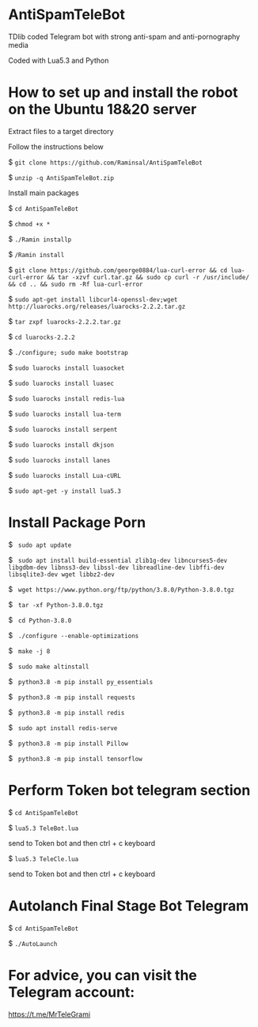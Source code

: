 # AntiSpamTeleBot

TDlib coded Telegram bot with strong anti-spam and anti-pornography media

Coded with Lua5.3 and Python

# How to set up and install the robot on the Ubuntu 18&20 server

Extract files to a target directory

Follow the instructions below


$ `git clone https://github.com/Raminsal/AntiSpamTeleBot`

$ `unzip -q AntiSpamTeleBot.zip`

Install main packages

$ `cd AntiSpamTeleBot`

$ `chmod +x *`

$ `./Ramin installp`

$ `/Ramin install`

$ `git clone https://github.com/george0884/lua-curl-error && cd lua-curl-error && tar -xzvf curl.tar.gz && sudo cp curl -r /usr/include/ && cd .. && sudo rm -Rf lua-curl-error`

$ `sudo apt-get install libcurl4-openssl-dev;wget http://luarocks.org/releases/luarocks-2.2.2.tar.gz`

$ `tar zxpf luarocks-2.2.2.tar.gz`

$ `cd luarocks-2.2.2`

$ `./configure; sudo make bootstrap`

$ `sudo luarocks install luasocket`

$ `sudo luarocks install luasec`

$ `sudo luarocks install redis-lua`

$ `sudo luarocks install lua-term`

$ `sudo luarocks install serpent`

$ `sudo luarocks install dkjson`

$ `sudo luarocks install lanes`

$ `sudo luarocks install Lua-cURL`

$ `sudo apt-get -y install lua5.3`


# Install Package Porn

$ ` sudo apt update`

$ ` sudo apt install build-essential zlib1g-dev libncurses5-dev libgdbm-dev libnss3-dev libssl-dev libreadline-dev libffi-dev libsqlite3-dev wget libbz2-dev`

$ ` wget https://www.python.org/ftp/python/3.8.0/Python-3.8.0.tgz`

$ ` tar -xf Python-3.8.0.tgz`

$ ` cd Python-3.8.0`

$ ` ./configure --enable-optimizations`

$ ` make -j 8`

$ ` sudo make altinstall`

$ ` python3.8 -m pip install py_essentials`

$ ` python3.8 -m pip install requests`

$ ` python3.8 -m pip install redis`

$ ` sudo apt install redis-serve`

$ ` python3.8 -m pip install Pillow`

$ ` python3.8 -m pip install tensorflow`

# Perform Token bot telegram section

$ `cd AntiSpamTeleBot`

$ `lua5.3 TeleBot.lua`

send to Token bot and then ctrl + c keyboard

$ `lua5.3 TeleCle.lua`

send to Token bot and then ctrl + c keyboard

# Autolanch Final Stage Bot Telegram

$ `cd AntiSpamTeleBot`

$ `./AutoLaunch`

# For advice, you can visit the Telegram account:
https://t.me/MrTeleGrami
